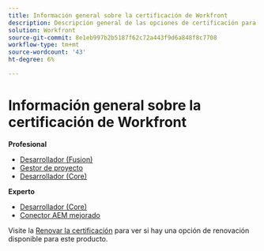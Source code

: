 ```yaml
---
title: Información general sobre la certificación de Workfront
description: Descripción general de las opciones de certificación para Adobe Workfront
solution: Workfront
source-git-commit: 8e1eb997b2b5187f62c72a443f9d6a848f8c7708
workflow-type: tm+mt
source-wordcount: '43'
ht-degree: 6%

---
```


# Información general sobre la certificación de Workfront

**Profesional**

* [Desarrollador (Fusion)](/help/certifications/aw/aw-fusion-p-developer.md) <!--AD0-E902-->
* [Gestor de proyecto](/help/certifications/aw/aw-p-project-manager.md) <!--AD0-E903-->
* [Desarrollador (Core)](/help/certifications/aw/aw-core-p-developer.md) <!--AD0-E905-->

**Experto**

* [Desarrollador (Core)](/help/certifications/aw/aw-core-e-developer.md) <!--AD0-E904-->
* [Conector AEM mejorado](/help/certifications/aw/aw-aem-e-connector.md) <!--AD0-E906-->

Visite la [Renovar la certificación](/help/certifications/renew.md) para ver si hay una opción de renovación disponible para este producto.

